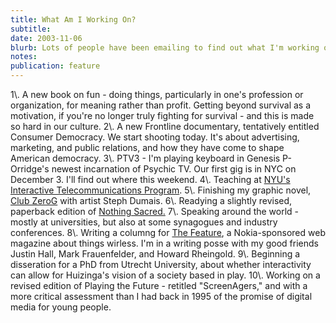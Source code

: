 ```yaml
---
title: What Am I Working On?
subtitle: 
date: 2003-11-06
blurb: Lots of people have been emailing to find out what I'm working on right now. Honestly, I'm working on too much. Here's the main list - I'll break it down in future posts, because some of it would benefit from discussion.
notes: 
publication: feature
---
```


1\\. A new book on fun - doing things, particularly in one's profession or organization, for meaning rather than profit. Getting beyond survival as a motivation, if you're no longer truly fighting for survival - and this is made so hard in our culture.
2\\. A new Frontline documentary, tentatively entitled Consumer Democracy. We start shooting today. It's about advertising, marketing, and public relations, and how they have come to shape American democracy.
3\\. PTV3 - I'm playing keyboard in Genesis P-Orridge's newest incarnation of Psychic TV. Our first gig is in NYC on December 3. I'll find out where this weekend.
4\\. Teaching at [NYU's Interactive Telecommunications Program](http://itp.nyu.edu).
5\\. Finishing my graphic novel, [Club ZeroG](http://www.rushkoff.com/clubzerog.html) with artist Steph Dumais.
6\\. Readying a slightly revised, paperback edition of [Nothing Sacred.](http://www.nothingsacred.com)
7\\. Speaking around the world - mostly at universities, but also at some synagogues and industry conferences.
8\\. Writing a columng for [The Feature](http://www.thefeature.com), a Nokia-sponsored web magazine about things wirless. I'm in a writing posse with my good friends Justin Hall, Mark Frauenfelder, and Howard Rheingold.
9\\. Beginning a disseration for a PhD from Utrecht University, about whether interactivity can allow for Huizinga's vision of a society based in play.
10\\. Working on a revised edition of Playing the Future - retitled "ScreenAgers," and with a more critical assessment than I had back in 1995 of the promise of digital media for young people.
